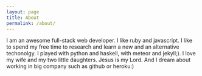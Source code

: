 ```yaml
---
layout: page
title: About
permalink: /about/
---
```


I am an awesome full-stack web developer. I like ruby and javascript.
I like to spend my free time to research and learn a new and an alternative techonolgy.
I played with python and haskell, with meteor and jekyll;). I love my wife
and my two little daughters. Jesus is my Lord. And I dream about working in
big company such as github or heroku:)
